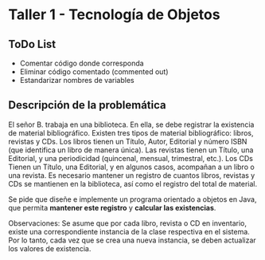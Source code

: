 # Taller 1 - Tecnología de Objetos

## ToDo List

* Comentar código donde corresponda
* Eliminar código comentado (commented out)
* Estandarizar nombres de variables

## Descripción de la problemática

El señor B. trabaja en una biblioteca. En ella, se debe registrar la existencia
de material bibliográfico. Existen tres tipos de material bibliográfico:
libros, revistas y CDs. Los libros tienen un Título, Autor, Editorial y número
ISBN (que identifica un libro de manera única). Las revistas tienen un Título,
una Editorial, y una periodicidad (quincenal, mensual, trimestral, etc.).
Los CDs Tienen un Título, una Editorial, y en algunos casos, acompañan a un
libro o una revista. Es necesario mantener un registro de cuantos libros,
revistas y CDs se mantienen en la biblioteca, así como el registro del total de
material.

Se pide que diseñe e implemente un programa orientado a objetos en Java, que
permita **mantener este registro** y **calcular las existencias**.

Observaciones: Se asume que por cada libro, revista o CD en inventario, existe
una correspondiente instancia de la clase respectiva en el sistema. Por lo
tanto, cada vez que se crea una nueva instancia, se deben actualizar los valores
de existencia.
